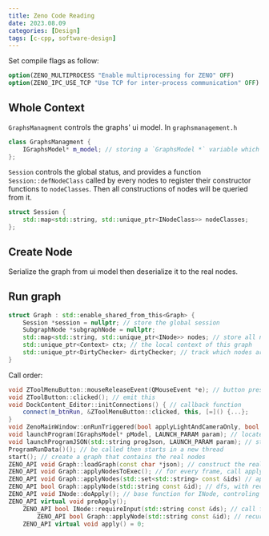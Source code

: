```yaml
---
title: Zeno Code Reading
date: 2023.08.09
categories: [Design]
tags: [c-cpp, software-design]
---
```


Set compile flags as follow:

```cmake
option(ZENO_MULTIPROCESS "Enable multiprocessing for ZENO" OFF)
option(ZENO_IPC_USE_TCP "Use TCP for inter-process communication" OFF)
```

## Whole Context

`GraphsManagment` controls the graphs' ui model. In `graphsmanagement.h` 

```cpp
class GraphsManagment {
    IGraphsModel* m_model; // storing a `GraphsModel *` variable which manages all subgraphmodels
};
```

`Session` controls the global status, and provides a function `Session::defNodeClass` called by every nodes to register their constructor functions to `nodeClasses`. Then all constructions of nodes will be queried from it.

```cpp
struct Session {
    std::map<std::string, std::unique_ptr<INodeClass>> nodeClasses;
};
```

## Create Node

Serialize the graph from ui model then deserialize it to the real nodes.

## Run graph

```cpp
struct Graph : std::enable_shared_from_this<Graph> {
    Session *session = nullptr; // store the global session
    SubgraphNode *subgraphNode = nullptr;
    std::map<std::string, std::unique_ptr<INode>> nodes; // store all nodes in this graph
    std::unique_ptr<Context> ctx; // the local context of this graph
    std::unique_ptr<DirtyChecker> dirtyChecker; // track which nodes are dirty and need to be re-executed, because one node in a graph may be executed many times
}
```

Call order:

```cpp
void ZToolMenuButton::mouseReleaseEvent(QMouseEvent *e); // button pressed
void ZToolButton::clicked(); // emit this
void DockContent_Editor::initConnections() { // callback function
    connect(m_btnRun, &ZToolMenuButton::clicked, this, [=]() {...};
}
void ZenoMainWindow::onRunTriggered(bool applyLightAndCameraOnly, bool applyMaterialOnly);
void launchProgram(IGraphsModel* pModel, LAUNCH_PARAM param); // located in corelaunch.cpp, serielize the secen to a json string, then pass it to the next function
void launchProgramJSON(std::string progJson, LAUNCH_PARAM param); // start execution follow the progJson
ProgramRunData()(); // be called then starts in a new thread
start(); // create a graph that contains the real nodes
ZENO_API void Graph::loadGraph(const char *json); // construct the real graph
ZENO_API void Graph::applyNodesToExec(); // for every frame, call apply
ZENO_API void Graph::applyNodes(std::set<std::string> const &ids) // apply all nodes in ids, use ctx to store current context when applying
ZENO_API bool Graph::applyNode(std::string const &id); // dfs, with recording vistied nodes
ZENO_API void INode::doApply(); // base function for INode, controling the apply flow
ZENO_API virtual void preApply();
    ZENO_API bool INode::requireInput(std::string const &ds); // call for every inputBounds to get input data, call dirtycheck to record dirty status
        ZENO_API bool Graph::applyNode(std::string const &id); // recursive
    ZENO_API virtual void apply() = 0;
```
